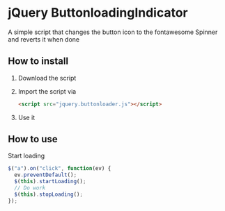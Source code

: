# jQuery ButtonloadingIndicator

A simple script that changes the button icon to the fontawesome Spinner and reverts it when done

## How to install

1. Download the script
1. Import the script via

   ```html
   <script src="jquery.buttonloader.js"></script>
   ```

1. Use it

## How to use

Start loading

```js
$("a").on("click", function(ev) {
  ev.preventDefault();
  $(this).startLoading();
  // Do work
  $(this).stopLoading();
});
```
